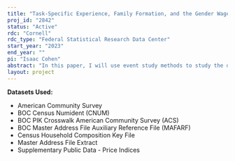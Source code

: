 ```yaml
---
title: "Task-Specific Experience, Family Formation, and the Gender Wage Gap"
proj_id: "2842"
status: "Active"
rdc: "Cornell"
rdc_type: "Federal Statistical Research Data Center"
start_year: "2023"
end_year: ""
pi: "Isaac Cohen"
abstract: "In this paper, I will use event study methods to study the dynamic relationships between labor market absences caused by family formation events and physicians' labor market outcomes, including their earnings, labor supply, accumulation of task-specific experience, and specialization. In order to study these relationships, I will create a longitudinal, quarterly dataset of individual physicians' careers spanning 2008-2020 by using the Numident File and Master Address Files from the US Census Bureau, together with the AMA Masterfile, to link collapsed physician-level data from the restricted-use version of the Medicare carrier file to physician-level information about household structure and demographics from the Census Household Composition Key File and the restricted-access American Community Survey. Using this dataset, I will estimate event studies with rich controls to characterize the average dynamic paths of physicians' labor market behavior around the time of their family formation decisions including child births and marriages. I will use the results of these event studies to study how much the accumulation of task-specific work experience affects gender gaps in labor market outcomes among physicians over the career cycle."
layout: project
---
```


**Datasets Used:**

  - American Community Survey 
  - BOC Census Numident (CNUM) 
  - BOC PIK Crosswalk American Community Survey (ACS) 
  - BOC Master Address File Auxiliary Reference File (MAFARF) 
  - Census Household Composition Key File 
  - Master Address File Extract 
  - Supplementary Public Data - Price Indices 

